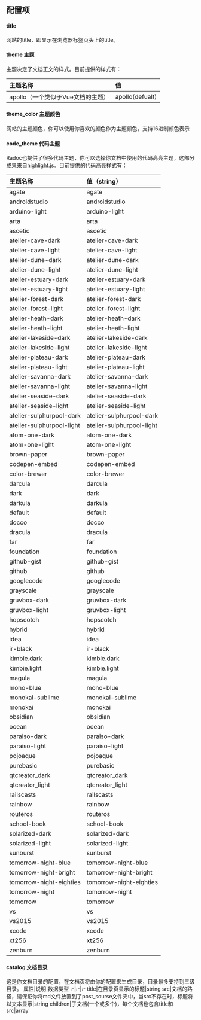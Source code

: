 ## 配置项

#### title
网站的title，即显示在浏览器标签页头上的title。

#### theme 主题
主题决定了文档正文的样式。目前提供的样式有：

主题名称|值
:-|:-
apollo（一个类似于Vue文档的主题）|apollo(defualt)

#### theme_color 主题颜色
网站的主题颜色，你可以使用你喜欢的颜色作为主题颜色，支持16进制颜色表示

#### code_theme 代码主题
Radoc也提供了很多代码主题，你可以选择你文档中使用的代码高亮主题，这部分成果来自[highlight.js](https://highlightjs.org/)。目前提供的代码高亮样式有：

主题名称|值（string）
:-|:-
agate|agate
androidstudio|androidstudio
arduino-light|arduino-light
arta|arta
ascetic|ascetic
atelier-cave-dark|atelier-cave-dark
atelier-cave-light|atelier-cave-light
atelier-dune-dark|atelier-dune-dark
atelier-dune-light|atelier-dune-light
atelier-estuary-dark|atelier-estuary-dark
atelier-estuary-light|atelier-estuary-light
atelier-forest-dark|atelier-forest-dark
atelier-forest-light|atelier-forest-light
atelier-heath-dark|atelier-heath-dark
atelier-heath-light|atelier-heath-light
atelier-lakeside-dark|atelier-lakeside-dark
atelier-lakeside-light|atelier-lakeside-light
atelier-plateau-dark|atelier-plateau-dark
atelier-plateau-light|atelier-plateau-light
atelier-savanna-dark|atelier-savanna-dark
atelier-savanna-light|atelier-savanna-light
atelier-seaside-dark|atelier-seaside-dark
atelier-seaside-light|atelier-seaside-light
atelier-sulphurpool-dark|atelier-sulphurpool-dark
atelier-sulphurpool-light|atelier-sulphurpool-light
atom-one-dark|atom-one-dark
atom-one-light|atom-one-light
brown-paper|brown-paper
codepen-embed|codepen-embed
color-brewer|color-brewer
darcula|darcula
dark|dark
darkula|darkula
default|default
docco|docco
dracula|dracula
far|far
foundation|foundation
github-gist|github-gist
github|github
googlecode|googlecode
grayscale|grayscale
gruvbox-dark|gruvbox-dark
gruvbox-light|gruvbox-light
hopscotch|hopscotch
hybrid|hybrid
idea|idea
ir-black|ir-black
kimbie.dark|kimbie.dark
kimbie.light|kimbie.light
magula|magula
mono-blue|mono-blue
monokai-sublime|monokai-sublime
monokai|monokai
obsidian|obsidian
ocean|ocean
paraiso-dark|paraiso-dark
paraiso-light|paraiso-light
pojoaque|pojoaque
purebasic|purebasic
qtcreator_dark|qtcreator_dark
qtcreator_light|qtcreator_light
railscasts|railscasts
rainbow|rainbow
routeros|routeros
school-book|school-book
solarized-dark|solarized-dark
solarized-light|solarized-light
sunburst|sunburst
tomorrow-night-blue|tomorrow-night-blue
tomorrow-night-bright|tomorrow-night-bright
tomorrow-night-eighties|tomorrow-night-eighties
tomorrow-night|tomorrow-night
tomorrow|tomorrow
vs|vs
vs2015|vs2015
xcode|xcode
xt256|xt256
zenburn|zenburn

#### catalog 文档目录
这是你文档目录的配置，在文档页将由你的配置来生成目录，目录最多支持到三级目录。
属性|说明|数据类型
:-|:-|:-
title|在目录页显示的标题|string
src|文档的路径，请保证你将md文件放置到了post_sourse文件夹中，当src不存在时，标题将以文本显示|string
children|子文档(一个或多个)，每个文档也包含title和src|array
